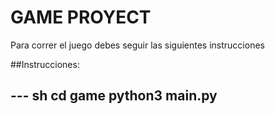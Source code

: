 # GAME PROYECT 

Para correr el juego debes seguir las siguientes instrucciones


##Instrucciones:

--- sh
cd game 
python3 main.py
---